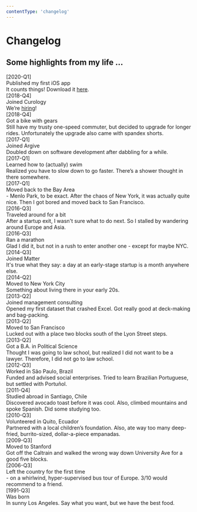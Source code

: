 ```yaml
---
contentType: 'changelog'
---
```


<h1>Changelog</h1>
<h2>Some highlights from my life ...</h2>

<div class="changelog-item">
  <div class="changelog-date">[2020-Q1]</div>
  <div class="changelog-content">
    <div class="changelog-header">Published my first iOS app</div>
    <div>It counts things! Download it <a target="_blank" href="https://apps.apple.com/us/developer/yihwan-kim/id1493474156" rel="noopener noreferrer">here</a>.</div>
  </div>
</div>

<div class="changelog-item">
  <div class="changelog-date">[2018-Q4]</div>
  <div class="changelog-content">
    <div class="changelog-header">Joined Curology</div>
    <div>We’re <a target="_blank" href="https://curology.com/careers/" rel="noopener noreferrer">hiring</a>!</div>
  </div>
</div>

<div class="changelog-item">
  <div class="changelog-date">[2018-Q4]</div>
  <div class="changelog-content">
    <div class="changelog-header">Got a bike with gears</div>
    <div>Still have my trusty one-speed commuter, but decided to upgrade for longer rides. Unfortunately the upgrade also came with spandex shorts.</div>
  </div>
</div>

<div class="changelog-item">
  <div class="changelog-date">[2017-Q1]</div>
  <div class="changelog-content">
    <div class="changelog-header">Joined Argive</div>
    <div>Doubled down on software development after dabbling for a while.</div>
  </div>
</div>

<div class="changelog-item">
  <div class="changelog-date">[2017-Q1]</div>
  <div class="changelog-content">
    <div class="changelog-header">Learned how to (actually) swim</div>
    <div>Realized you have to slow down to go faster. There’s a shower thought in there somewhere.</div>
  </div>
</div>

<div class="changelog-item">
  <div class="changelog-date">[2017-Q1]</div>
  <div class="changelog-content">
    <div class="changelog-header">Moved back to the Bay Area</div>
    <div>- Menlo Park, to be exact. After the chaos of New York, it was actually quite nice. Then I got bored and moved back to San Francisco.</div>
  </div>
</div>

<div class="changelog-item">
  <div class="changelog-date">[2016-Q3]</div>
  <div class="changelog-content">
    <div class="changelog-header">Traveled around for a bit</div>
    <div>After a startup exit, I wasn't sure what to do next. So I stalled by wandering around Europe and Asia.</div>
  </div>
</div>

<div class="changelog-item">
  <div class="changelog-date">[2016-Q3]</div>
  <div class="changelog-content">
    <div class="changelog-header">Ran a marathon</div>
    <div>Glad I did it, but not in a rush to enter another one - except for maybe NYC.</div>
  </div>
</div>

<div class="changelog-item">
  <div class="changelog-date">[2014-Q3]</div>
  <div class="changelog-content">
    <div class="changelog-header">Joined Matter</div>
    <div>It's true what they say: a day at an early-stage startup is a month anywhere else.</div>
  </div>
</div>

<div class="changelog-item">
  <div class="changelog-date">[2014-Q2]</div>
  <div class="changelog-content">
    <div class="changelog-header">Moved to New York City</div>
    <div>Something about living there in your early 20s.</div>
  </div>
</div>

<div class="changelog-item">
  <div class="changelog-date">[2013-Q2]</div>
  <div class="changelog-content">
    <div class="changelog-header">Joined management consulting</div>
    <div>Opened my first dataset that crashed Excel. Got really good at deck-making and bag-packing.</div>
  </div>
</div>

<div class="changelog-item">
  <div class="changelog-date">[2013-Q2]</div>
  <div class="changelog-content">
    <div class="changelog-header">Moved to San Francisco</div>
    <div>Lucked out with a place two blocks south of the Lyon Street steps.</div>
  </div>
</div>

<div class="changelog-item">
  <div class="changelog-date">[2013-Q2]</div>
  <div class="changelog-content">
    <div class="changelog-header">Got a B.A. in Political Science</div>
    <div>Thought I was going to law school, but realized I did not want to be a lawyer. Therefore, I did not go to law school.</div>
  </div>
</div>

<div class="changelog-item">
  <div class="changelog-date">[2012-Q3]</div>
  <div class="changelog-content">
    <div class="changelog-header">Worked in São Paulo, Brazil</div>
    <div>Funded and advised social enterprises. Tried to learn Brazilian Portuguese, but settled with Portuñol.</div>
  </div>
</div>

<div class="changelog-item">
  <div class="changelog-date">[2011-Q4]</div>
  <div class="changelog-content">
    <div class="changelog-header">Studied abroad in Santiago, Chile</div>
    <div>Discovered avocado toast before it was cool. Also, climbed mountains and spoke Spanish. Did some studying too.</div>
  </div>
</div>

<div class="changelog-item">
  <div class="changelog-date">[2010-Q3]</div>
  <div class="changelog-content">
    <div class="changelog-header">Volunteered in Quito, Ecuador</div>
    <div>Partnered with a local children’s foundation. Also, ate way too many deep-fried, burrito-sized, dollar-a-piece empanadas.</div>
  </div>
</div>

<div class="changelog-item">
  <div class="changelog-date">[2009-Q3]</div>
  <div class="changelog-content">
    <div class="changelog-header">Moved to Stanford</div>
    <div>Got off the Caltrain and walked the wrong way down University Ave for a good five blocks.</div>
  </div>
</div>

<div class="changelog-item">
  <div class="changelog-date">[2006-Q3]</div>
  <div class="changelog-content">
    <div class="changelog-header">Left the country for the first time</div>
    <div>- on a whirlwind, hyper-supervised bus tour of Europe. 3/10 would recommend to a friend.</div>
  </div>
</div>

<div class="changelog-item">
  <div class="changelog-date">[1991-Q3]</div>
  <div class="changelog-content">
    <div class="changelog-header">Was born</div>
    <div>In sunny Los Angeles. Say what you want, but we have the best food.</div>
  </div>
</div>

